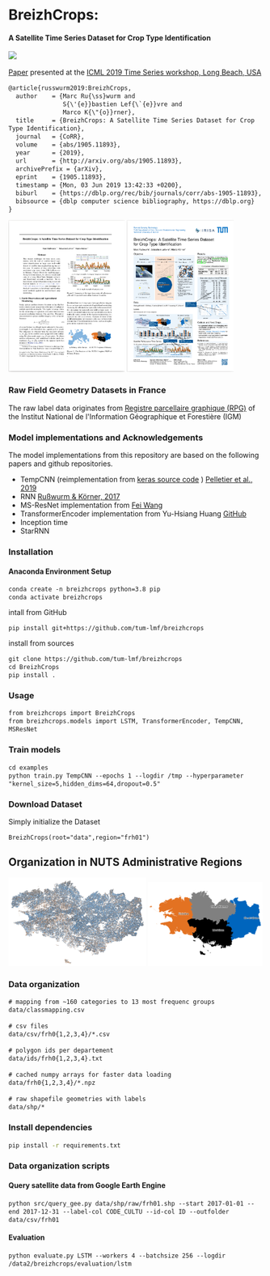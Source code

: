 # BreizhCrops:
#### A Satellite Time Series Dataset for Crop Type Identification

![](https://github.com/tum-lmf/breizhcrops/workflows/build-package/badge.svg)

[Paper](https://arxiv.org/abs/1905.11893) presented at the [ICML 2019 Time Series workshop, Long Beach, USA](http://roseyu.com/time-series-workshop/)
```
@article{russwurm2019:BreizhCrops,
  author    = {Marc Ru{\ss}wurm and
               S{\'{e}}bastien Lef{\`{e}}vre and
               Marco K{\"{o}}rner},
  title     = {BreizhCrops: A Satellite Time Series Dataset for Crop Type Identification},
  journal   = {CoRR},
  volume    = {abs/1905.11893},
  year      = {2019},
  url       = {http://arxiv.org/abs/1905.11893},
  archivePrefix = {arXiv},
  eprint    = {1905.11893},
  timestamp = {Mon, 03 Jun 2019 13:42:33 +0200},
  biburl    = {https://dblp.org/rec/bib/journals/corr/abs-1905-11893},
  bibsource = {dblp computer science bibliography, https://dblp.org}
}
```

<a href=https://arxiv.org/abs/1905.11893><img height=300px src=doc/paper.png /></a>
<a href="doc/poster.pdf"><img height=300px src=doc/poster.png /></a>

### Raw Field Geometry Datasets in France

The raw label data originates from [Registre parcellaire graphique (RPG)](https://www.data.gouv.fr/fr/datasets/registre-parcellaire-graphique-rpg-contours-des-parcelles-et-ilots-culturaux-et-leur-groupe-de-cultures-majoritaire/) of the Institut National de l'Information Géographique et Forestière (IGM)

### Model implementations and Acknowledgements

The model implementations from this repository are based on the following papers and github repositories.

* TempCNN (reimplementation from [keras source code](https://github.com/charlotte-pel/igarss2019-dl4sits) ) [Pelletier et al., 2019](https://www.mdpi.com/2072-4292/11/5/523)
* RNN [Rußwurm & Körner, 2017](http://openaccess.thecvf.com/content_cvpr_2017_workshops/w18/html/Russwurm_Temporal_Vegetation_Modelling_CVPR_2017_paper.html)
* MS-ResNet implementation from [Fei Wang](https://github.com/geekfeiw/Multi-Scale-1D-ResNet)
* TransformerEncoder implementation from Yu-Hsiang Huang [GitHub](https://github.com/jadore801120/attention-is-all-you-need-pytorch)
* Inception time
* StarRNN

### Installation

#### Anaconda Environment Setup

```
conda create -n breizhcrops python=3.8 pip
conda activate breizhcrops
```

intall from GitHub
```
pip install git+https://github.com/tum-lmf/breizhcrops
```

install from sources
```
git clone https://github.com/tum-lmf/breizhcrops
cd BreizhCrops
pip install .
```

### Usage

```
from breizhcrops import BreizhCrops
from breizhcrops.models import LSTM, TransformerEncoder, TempCNN, MSResNet
```

### Train models

```
cd examples
python train.py TempCNN --epochs 1 --logdir /tmp --hyperparameter "kernel_size=5,hidden_dims=64,dropout=0.5"
```

### Download Dataset

Simply initialize the Dataset

```
BreizhCrops(root="data",region="frh01")
```

## Organization in NUTS Administrative Regions

<img width=54% src=doc/BrittanyParcels.png>
<img width=45% src=doc/regions.png>


### Data organization

```
# mapping from ~160 categories to 13 most frequenc groups
data/classmapping.csv

# csv files
data/csv/frh0{1,2,3,4}/*.csv

# polygon ids per departement
data/ids/frh0{1,2,3,4}.txt

# cached numpy arrays for faster data loading
data/frh0{1,2,3,4}/*.npz

# raw shapefile geometries with labels
data/shp/*
```

### Install dependencies

```bash
pip install -r requirements.txt
```

### Data organization scripts

#### Query satellite data from Google Earth Engine

```
python src/query_gee.py data/shp/raw/frh01.shp --start 2017-01-01 --end 2017-12-31 --label-col CODE_CULTU --id-col ID --outfolder data/csv/frh01
```

#### Evaluation

```
python evaluate.py LSTM --workers 4 --batchsize 256 --logdir /data2/breizhcrops/evaluation/lstm
```
